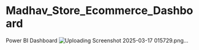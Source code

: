 # Madhav_Store_Ecommerce_Dashboard
Power BI Dashboard
![Uploading Screenshot 2025-03-17 015729.png…]()
